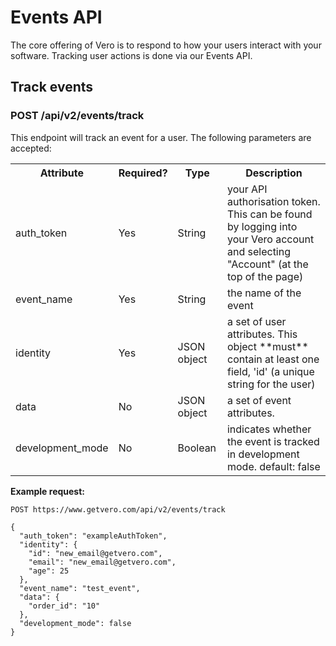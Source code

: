 # Events API

The core offering of Vero is to respond to how your users interact with your software. Tracking user actions is done via our Events API.

## Track events

### POST /api/v2/events/track

This endpoint will track an event for a user. The following parameters are accepted:

<table>
  <tr>
    <th>Attribute</th>
    <th>Required?</th>
    <th>Type</th>
    <th>Description</th>
  </tr>
  <tr>
    <td>auth_token</td>
    <td>Yes</td>
    <td>String</td>
    <td>your API authorisation token. This can be found by logging into your Vero account and selecting "Account" (at the top of the page)</td>
  </tr>
  <tr>
    <td>event_name</td>
    <td>Yes</td>
    <td>String</td>
    <td>the name of the event</td>
  </tr>
  <tr>
    <td>identity</td>
    <td>Yes</td>
    <td>JSON object</td>
    <td>a set of user attributes. This object **must** contain at least one field, 'id' (a unique string for the user)</td>
  </tr>
  <tr>
    <td>data</td>
    <td>No</td>
    <td>JSON object</td>
    <td>a set of event attributes.</td>
  </tr>
  <tr>
    <td>development_mode</td>
    <td>No</td>
    <td>Boolean</td>
    <td>indicates whether the event is tracked in development mode. default: false</td>
  </tr>
</table>

**Example request:**

```
POST https://www.getvero.com/api/v2/events/track

{
  "auth_token": "exampleAuthToken",
  "identity": {
    "id": "new_email@getvero.com",
    "email": "new_email@getvero.com",
    "age": 25
  },
  "event_name": "test_event",
  "data": {
    "order_id": "10"
  },
  "development_mode": false
}
```
